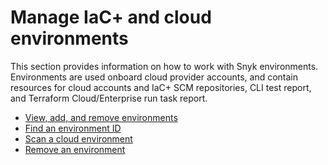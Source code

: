 # Manage IaC+ and cloud environments

This section provides information on how to work with Snyk environments. Environments are used onboard cloud provider accounts, and contain resources for cloud accounts and IaC+ SCM repositories, CLI test report, and Terraform Cloud/Enterprise run task report.

* [View, add, and remove environments](view-add-and-remove-environments.md)
* [Find an environment ID](find-an-environment-id.md)
* [Scan a cloud environment](scan-a-cloud-environment.md)
* [Remove an environment](remove-a-snyk-cloud-environment.md)

